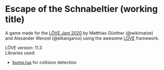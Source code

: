 # Escape of the Schnabeltier (working title)

A game made for the [LÖVE Jam 2020](https://itch.io/jam/love2d-jam-2020) by Matthias Günther (@wikimatze) and Alexander Wenzel (@elkangaroo) using the awesome [LÖVE](https://love2d.org/) framework.

LÖVE version: 11.3  
Libraries used:  
* [bump.lua](https://github.com/kikito/bump.lua) for collision detection
